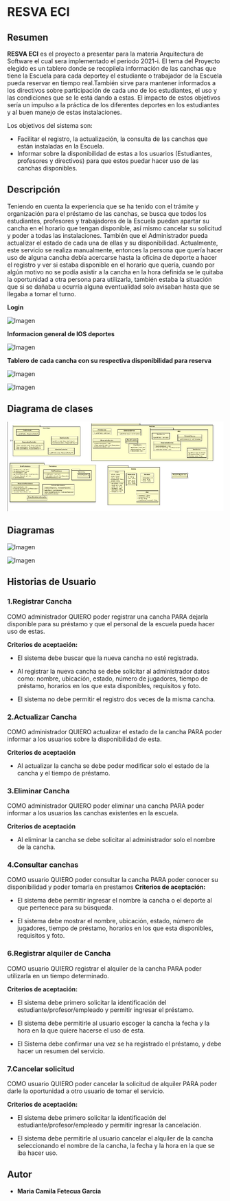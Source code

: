 # RESVA ECI

## Resumen
  **RESVA ECI** es el proyecto a presentar para la materia Arquitectura de Software el cual sera implementado el periodo 2021-i.
  El tema del Proyecto elegido es un tablero donde se recopilela información de las canchas que tiene la Escuela para cada deportey el estudiante o trabajador de la Escuela pueda reservar en tiempo real.También sirve para mantener informados a los directivos sobre participación de cada uno de los estudiantes, el uso y las condiciones que se le está dando a estas. 
  El impacto de estos objetivos sería un impulso a la práctica de los diferentes deportes en los estudiantes y al buen manejo de estas instalaciones. 

  Los objetivos del sistema son:
  
   + Facilitar el registro, la actualización, la consulta de las canchas que están instaladas en la Escuela. 
   + Informar sobre la disponibilidad de estas a los usuarios (Estudiantes, profesores y directivos) para que estos puedar hacer uso de las canchas disponibles.

## Descripción
  Teniendo en cuenta la experiencia que se ha tenido con el trámite y organización para el préstamo de las canchas, se busca que todos los estudiantes, profesores y trabajadores de la Escuela puedan apartar su cancha en el horario que tengan disponible, así mismo cancelar su solicitud y poder a todas las instalaciones. También que el Administrador pueda actualizar el estado de cada una de ellas y su disponibilidad. 
  Actualmente, este servicio se realiza manualmente, entonces la persona que quería hacer uso de alguna cancha debía acercarse hasta la oficina de deporte a hacer el registro y ver si estaba disponible en el horario que quería, cuando por algún motivo no se podía asistir a la cancha en la hora definida se le quitaba la oportunidad a otra persona para utilizarla, también estaba la situación que si se dañaba u ocurría alguna eventualidad solo avisaban hasta que se llegaba a tomar el turno. 
  
  **Login**
  
   ![Imagen](https://github.com/camilaFetecua/RESVA-ECI-ARSW-2021-i-/blob/master/Imagenes%20Readme/Login.JPG)
  
  **Informacion general de lOS deportes** 
  
   ![Imagen](https://github.com/camilaFetecua/RESVA-ECI-ARSW-2021-i-/blob/master/Imagenes%20Readme/Deportes.JPG)
  
  **Tablero de cada cancha con su respectiva disponibilidad para reserva**
  
   ![Imagen](https://github.com/camilaFetecua/RESVA-ECI-ARSW-2021-i-/blob/master/Imagenes%20Readme/Futbol.JPG)
  
   ![Imagen](https://github.com/camilaFetecua/RESVA-ECI-ARSW-2021-i-/blob/master/Imagenes%20Readme/TenisDeMesa.JPG)
  
  ## Diagrama de clases 

 ![Imagen](https://github.com/camilaFetecua/RESVA-ECI-ARSW-2021-i-/blob/master/Imagenes%20Readme/DiagramaClases.JPG)
## Diagramas

 ![Imagen](https://github.com/camilaFetecua/RESVA-ECI-ARSW-2021-i-/blob/master/Imagenes%20Readme/Daigrama1.JPG)

  ![Imagen](https://github.com/camilaFetecua/RESVA-ECI-ARSW-2021-i-/blob/master/Imagenes%20Readme/Daigrama2.JPG)

## Historias de Usuario


### 1.Registrar Cancha
COMO administrador 
QUIERO poder registrar una cancha 
PARA dejarla disponible para su préstamo y que el personal de la escuela pueda hacer uso de estas. 

**Criterios de aceptación:**

  + El sistema debe buscar que la nueva cancha no esté registrada. 

  + Al registrar la nueva cancha se debe solicitar al administrador datos como: nombre, ubicación, estado, número de jugadores, tiempo de préstamo, horarios en los que esta disponibles, requisitos y foto.

  + El sistema no debe permitir el registro dos veces de la misma cancha.

### 2.Actualizar Cancha
COMO administrador 
QUIERO actualizar el estado de la cancha
PARA poder informar a los usuarios sobre la disponibilidad de esta. 

**Criterios de aceptación**

  + Al actualizar la cancha se debe poder modificar solo el estado de la cancha y el tiempo de préstamo.

### 3.Eliminar Cancha
COMO administrador 
QUIERO poder eliminar una cancha 
PARA poder informar a los usuarios las canchas existentes en la escuela.

**Criterios de aceptación**

  + Al eliminar la cancha se debe solicitar al administrador solo el nombre de la cancha.


### 4.Consultar canchas
COMO usuario
QUIERO poder consultar la cancha 
PARA poder conocer su disponibilidad y poder tomarla en prestamos 
**Criterios de aceptación:**

  + El sistema debe permitir ingresar el nombre la cancha o el deporte al que pertenece para su búsqueda.

  + El sistema debe mostrar el nombre, ubicación, estado, número de jugadores, tiempo de préstamo, horarios en los que esta disponibles, requisitos y foto.
### 6.Registrar alquiler de Cancha
COMO usuario
QUIERO registrar el alquiler de la cancha
PARA poder utilizarla en un tiempo determinado.

**Criterios de aceptación:**

  + El sistema debe primero solicitar la identificación del estudiante/profesor/empleado y permitir ingresar el préstamo.

  + El sistema debe permitirle al usuario escoger la cancha la fecha y la hora en la que quiere hacerse el uso de esta. 

  + El Sistema debe confirmar una vez se ha registrado el préstamo, y debe hacer un resumen del servicio. 



### 7.Cancelar solicitud 
COMO usuario
QUIERO poder cancelar la solicitud de alquiler
PARA poder darle la oportunidad a otro usuario de tomar el servicio.

**Criterios de aceptación:**

  + El sistema debe primero solicitar la identificación del estudiante/profesor/empleado y permitir ingresar la cancelación. 

  + El sistema debe permitirle al usuario cancelar el alquiler de la cancha seleccionando el nombre de la cancha, la fecha y la hora en la que se iba hacer uso. 

## Autor 
  + **Maria Camila Fetecua Garcia**
  

